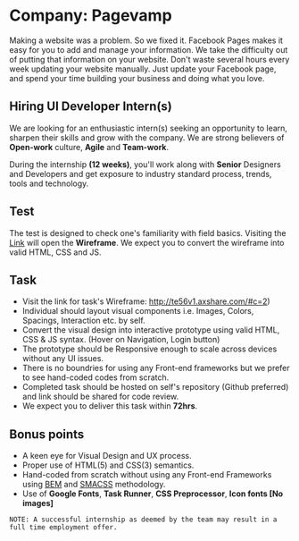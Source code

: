 # Company: Pagevamp

Making a website was a problem. So we fixed it. Facebook Pages makes it easy for you to add and manage your information. We take the difficulty out of putting that information on your website. Don't waste several hours every week updating your website manually. Just update your Facebook page, and spend your time building your business and doing what you love.


## Hiring **UI Developer** Intern(s)

We are looking for an enthusiastic intern(s) seeking an opportunity to learn, sharpen their skills and grow with the company. We are strong believers of **Open-work** culture, **Agile** and **Team-work**.

During the internship **(12 weeks)**, you'll work along with **Senior** Designers and Developers and get exposure to industry standard process, trends, tools and technology. 


## Test
The test is designed to check one's familiarity with field basics. Visiting the [Link](http://te56v1.axshare.com/#c=2) will open the **Wireframe**. We expect you to convert the wireframe into valid HTML, CSS and JS.


## Task

 * Visit the link for task's Wireframe: http://te56v1.axshare.com/#c=2)
 * Individual should layout visual components i.e. Images, Colors, Spacings, Interaction etc. by self.
 * Convert the visual design into interactive prototype using valid HTML, CSS & JS syntax. (Hover on Navigation, Login button)
 * The prototype should be Responsive enough to scale across devices without any UI issues.
 * There is no boundries for using any Front-end frameworks but we prefer to see hand-coded codes from scratch.
 * Completed task should be hosted on self's repository (Github preferred) and link should be shared for code review.
 * We expect you to deliver this task within **72hrs**.


## Bonus points

 * A keen eye for Visual Design and UX process.
 * Proper use of HTML(5) and CSS(3) semantics.
 * Hand-coded from scratch without using any Front-end Frameworks using [BEM](http://getbem.com/) and [SMACSS](https://smacss.com/) methodology.
 * Use of **Google Fonts**, **Task Runner**, **CSS Preprocessor**, **Icon fonts [No images]**

```
NOTE: A successful internship as deemed by the team may result in a full time employment offer.
```

